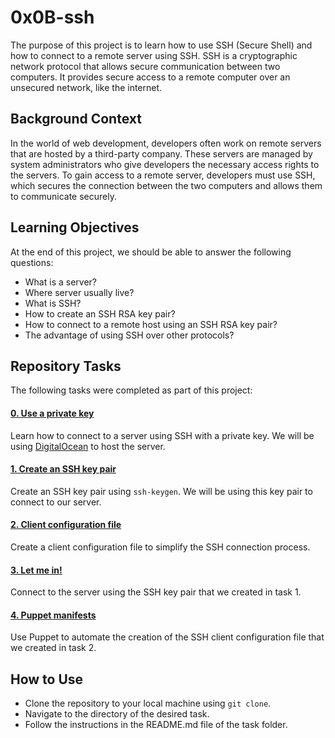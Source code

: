 # 0x0B-ssh

The purpose of this project is to learn how to use SSH (Secure Shell) and how to connect to a remote server using SSH. SSH is a cryptographic network protocol that allows secure communication between two computers. It provides secure access to a remote computer over an unsecured network, like the internet.

## Background Context

In the world of web development, developers often work on remote servers that are hosted by a third-party company. These servers are managed by system administrators who give developers the necessary access rights to the servers. To gain access to a remote server, developers must use SSH, which secures the connection between the two computers and allows them to communicate securely.

## Learning Objectives

At the end of this project, we should be able to answer the following questions:

- What is a server?
- Where server usually live?
- What is SSH?
- How to create an SSH RSA key pair?
- How to connect to a remote host using an SSH RSA key pair?
- The advantage of using SSH over other protocols?

## Repository Tasks

The following tasks were completed as part of this project:

#### [0. Use a private key](./0-use_a_private_key)
Learn how to connect to a server using SSH with a private key. We will be using [DigitalOcean](https://www.digitalocean.com/) to host the server.

#### [1. Create an SSH key pair](./1-create_ssh_key_pair)
Create an SSH key pair using `ssh-keygen`. We will be using this key pair to connect to our server.

#### [2. Client configuration file](./2-ssh_config)
Create a client configuration file to simplify the SSH connection process.

#### [3. Let me in!](./3-ssh_into_your_server)
Connect to the server using the SSH key pair that we created in task 1.

#### [4. Puppet manifests](./4-puppet_ssh_config.pp)
Use Puppet to automate the creation of the SSH client configuration file that we created in task 2.

## How to Use

- Clone the repository to your local machine using `git clone`.
- Navigate to the directory of the desired task.
- Follow the instructions in the README.md file of the task folder.
